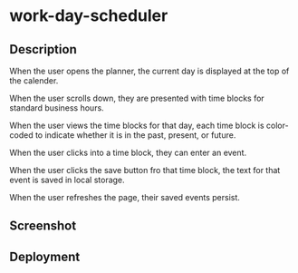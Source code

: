 # work-day-scheduler

## Description 

When the user opens the planner, the current day is displayed at the top of the calender.

When the user scrolls down, they are presented with time blocks for standard business hours.

When the user views the time blocks for that day, each time block is color-coded to indicate whether it is in the past, present, or future.

When the user clicks into a time block, they can enter an event.

When the user clicks the save button fro that time block, the text for that event is saved in local storage.

When the user refreshes the page, their saved events persist.

## Screenshot



## Deployment 